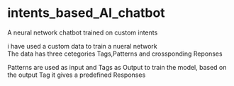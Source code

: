 # intents_based_AI_chatbot
A neural network chatbot trained on custom intents

i have used a custom data to train a nueral network<br>
The data has three cetegories Tags,Patterns and crossponding Reponses

Patterns are used as input and Tags as Output to train the model, based on the output Tag it gives a predefined Responses 
